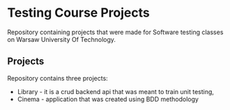 # Testing Course Projects

Repository containing projects that were made for Software testing classes on Warsaw University Of Technology.

## Projects

Repository contains three projects:

* Library - it is a crud backend api that was meant to train unit testing,
* Cinema - application that was created using BDD methodology
